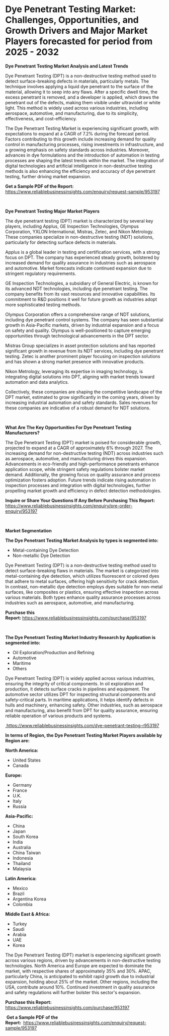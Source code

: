 <p><h1>Dye Penetrant Testing Market: Challenges, Opportunities, and Growth Drivers and Major Market Players forecasted for period from 2025 - 2032</h1></p><p><strong>Dye Penetrant Testing Market Analysis and Latest Trends</strong></p>
<p><p>Dye Penetrant Testing (DPT) is a non-destructive testing method used to detect surface-breaking defects in materials, particularly metals. The technique involves applying a liquid dye penetrant to the surface of the material, allowing it to seep into any flaws. After a specific dwell time, the excess penetrant is removed, and a developer is applied, which draws the penetrant out of the defects, making them visible under ultraviolet or white light. This method is widely used across various industries, including aerospace, automotive, and manufacturing, due to its simplicity, effectiveness, and cost-efficiency.</p><p>The Dye Penetrant Testing Market is experiencing significant growth, with expectations to expand at a CAGR of 7.2% during the forecast period. Factors contributing to this growth include increasing demand for quality control in manufacturing processes, rising investments in infrastructure, and a growing emphasis on safety standards across industries. Moreover, advances in dye formulations and the introduction of automation in testing processes are shaping the latest trends within the market. The integration of digital technologies and artificial intelligence in non-destructive testing methods is also enhancing the efficiency and accuracy of dye penetrant testing, further driving market expansion.</p></p>
<p><strong>Get a Sample PDF of the Report:&nbsp;</strong> <a href="https://www.reliablebusinessinsights.com/enquiry/request-sample/953197?utm_campaign=3539&utm_medium=2&utm_source=Github&utm_content=ia&utm_term=18042025&utm_id=dye-penetrant-testing">https://www.reliablebusinessinsights.com/enquiry/request-sample/953197</a></p>
<p>&nbsp;</p>
<p><strong>Dye Penetrant Testing Major Market Players</strong></p>
<p><p>The dye penetrant testing (DPT) market is characterized by several key players, including Applus, GE Inspection Technologies, Olympus Corporation, YXLON International, Mistras, Zetec, and Nikon Metrology. These companies specialize in non-destructive testing (NDT) solutions, particularly for detecting surface defects in materials.</p><p>Applus is a global leader in testing and certification services, with a strong focus on DPT. The company has experienced steady growth, bolstered by increased demand for quality assurance in industries such as aerospace and automotive. Market forecasts indicate continued expansion due to stringent regulatory requirements.</p><p>GE Inspection Technologies, a subsidiary of General Electric, is known for its advanced NDT technologies, including dye penetrant testing. The company benefits from its vast resources and innovative capabilities. Its commitment to R&D positions it well for future growth as industries adopt more sophisticated testing methods.</p><p>Olympus Corporation offers a comprehensive range of NDT solutions, including dye penetrant control systems. The company has seen substantial growth in Asia-Pacific markets, driven by industrial expansion and a focus on safety and quality. Olympus is well-positioned to capture emerging opportunities through technological advancements in the DPT sector.</p><p>Mistras Group specializes in asset protection solutions and has reported significant growth in revenue from its NDT services, including dye penetrant testing. Zetec is another prominent player focusing on inspection solutions and has shown a strong market presence with innovative products.</p><p>Nikon Metrology, leveraging its expertise in imaging technology, is integrating digital solutions into DPT, aligning with market trends toward automation and data analytics. </p><p>Collectively, these companies are shaping the competitive landscape of the DPT market, estimated to grow significantly in the coming years, driven by increasing industrial automation and safety standards. Sales revenues for these companies are indicative of a robust demand for NDT solutions.</p></p>
<p>&nbsp;</p>
<p><strong>What Are The Key Opportunities For Dye Penetrant Testing Manufacturers?</strong></p>
<p><p>The Dye Penetrant Testing (DPT) market is poised for considerable growth, projected to expand at a CAGR of approximately 6% through 2027. The increasing demand for non-destructive testing (NDT) across industries such as aerospace, automotive, and manufacturing drives this expansion. Advancements in eco-friendly and high-performance penetrants enhance application scope, while stringent safety regulations bolster market demand. Additionally, the growing focus on quality assurance and process optimization fosters adoption. Future trends indicate rising automation in inspection processes and integration with digital technologies, further propelling market growth and efficiency in defect detection methodologies.</p></p>
<p><strong>Inquire or Share Your Questions If Any Before Purchasing This Report:</strong> <a href="https://www.reliablebusinessinsights.com/enquiry/pre-order-enquiry/953197?utm_campaign=3539&utm_medium=2&utm_source=Github&utm_content=ia&utm_term=18042025&utm_id=dye-penetrant-testing">https://www.reliablebusinessinsights.com/enquiry/pre-order-enquiry/953197</a></p>
<p>&nbsp;</p>
<p><strong>Market Segmentation</strong></p>
<p><strong>The Dye Penetrant Testing Market Analysis by types is segmented into:</strong></p>
<p><ul><li>Metal-containing Dye Detection</li><li>Non-metallic Dye Detection</li></ul></p>
<p><p>Dye Penetrant Testing (DPT) is a non-destructive testing method used to detect surface-breaking flaws in materials. The market is categorized into metal-containing dye detection, which utilizes fluorescent or colored dyes that adhere to metal surfaces, offering high sensitivity for crack detection. In contrast, non-metallic dye detection employs dyes suitable for non-metal surfaces, like composites or plastics, ensuring effective inspection across various materials. Both types enhance quality assurance processes across industries such as aerospace, automotive, and manufacturing.</p></p>
<p><strong>Purchase this Report:&nbsp;</strong><a href="https://www.reliablebusinessinsights.com/purchase/953197?utm_campaign=3539&utm_medium=2&utm_source=Github&utm_content=ia&utm_term=18042025&utm_id=dye-penetrant-testing">https://www.reliablebusinessinsights.com/purchase/953197</a></p>
<p>&nbsp;</p>
<p><strong>The Dye Penetrant Testing Market Industry Research by Application is segmented into:</strong></p>
<p><ul><li>Oil Exploration/Production and Refining</li><li>Automotive</li><li>Maritime</li><li>Others</li></ul></p>
<p><p>Dye Penetrant Testing (DPT) is widely applied across various industries, ensuring the integrity of critical components. In oil exploration and production, it detects surface cracks in pipelines and equipment. The automotive sector utilizes DPT for inspecting structural components and safety-critical parts. In maritime applications, it helps identify defects in hulls and machinery, enhancing safety. Other industries, such as aerospace and manufacturing, also benefit from DPT for quality assurance, ensuring reliable operation of various products and systems.</p></p>
<p><a href="https://www.reliablebusinessinsights.com/dye-penetrant-testing-r953197?utm_campaign=3539&utm_medium=2&utm_source=Github&utm_content=ia&utm_term=18042025&utm_id=dye-penetrant-testing">&nbsp;https://www.reliablebusinessinsights.com/dye-penetrant-testing-r953197</a></p>
<p><strong>In terms of Region, the Dye Penetrant Testing Market Players available by Region are:</strong></p>
<p>
    <p> <strong> North America: </strong>
        <ul>
            <li>United States</li>
            <li>Canada</li>
        </ul>
        </p> 
    <p> <strong> Europe: </strong>
        <ul>
            <li>Germany</li>
            <li>France</li>
            <li>U.K.</li>
            <li>Italy</li>
            <li>Russia</li>
        </ul>
        </p> 
    <p> <strong> Asia-Pacific: </strong>
        <ul>
            <li>China</li>
            <li>Japan</li>
            <li>South Korea</li>
            <li>India</li>
            <li>Australia</li>
            <li>China Taiwan</li>
            <li>Indonesia</li>
            <li>Thailand</li>
            <li>Malaysia</li>
        </ul>
        </p> 
    <p> <strong> Latin America: </strong>
        <ul>
            <li>Mexico</li>
            <li>Brazil</li>
            <li>Argentina Korea</li>
            <li>Colombia</li>
        </ul>
        </p> 
    <p> <strong> Middle East & Africa: </strong>
        <ul>
            <li>Turkey</li>
            <li>Saudi</li>
            <li>Arabia</li>
            <li>UAE</li>
            <li>Korea</li>
        </ul>
    </p>
    </p>
<p><p>The Dye Penetrant Testing (DPT) market is experiencing significant growth across various regions, driven by advancements in non-destructive testing technologies. North America and Europe are expected to dominate the market, with respective shares of approximately 35% and 30%. APAC, particularly China, is anticipated to exhibit rapid growth due to industrial expansion, holding about 25% of the market. Other regions, including the USA, contribute around 10%. Continued investment in quality assurance and safety regulations will further bolster this sector's expansion.</p></p>
<p><strong>Purchase this Report: </strong><a href="https://www.reliablebusinessinsights.com/purchase/953197?utm_campaign=3539&utm_medium=2&utm_source=Github&utm_content=ia&utm_term=18042025&utm_id=dye-penetrant-testing">https://www.reliablebusinessinsights.com/purchase/953197</a></p>
<p>&nbsp;<strong>Get a Sample PDF of the Report:&nbsp;&nbsp;</strong><a href="https://www.reliablebusinessinsights.com/enquiry/request-sample/953197?utm_campaign=3539&utm_medium=2&utm_source=Github&utm_content=ia&utm_term=18042025&utm_id=dye-penetrant-testing">https://www.reliablebusinessinsights.com/enquiry/request-sample/953197</a></p>
<p><strong></strong></p>
<p><p></p><p></p><p></p></p>